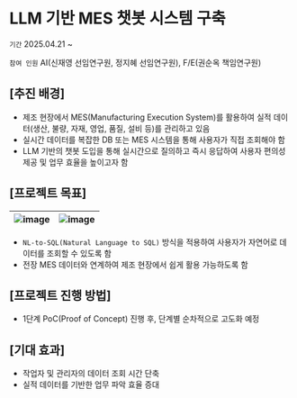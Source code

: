 # LLM 기반 MES 챗봇 시스템 구축

`기간` 2025.04.21 ~ 

`참여 인원` AI(신재영 선임연구원, 정지혜 선임연구원), F/E(권순옥 책임연구원)

## [추진 배경]
- 제조 현장에서 MES(Manufacturing Execution System)를 활용하여 실적 데이터(생산, 불량, 자재, 영업, 품질, 설비 등)를 관리하고 있음
- 실시간 데이터를 복잡한 DB 또는 MES 시스템을 통해 사용자가 직접 조회해야 함
- LLM 기반의 챗봇 도입을 통해 실시간으로 질의하고 즉시 응답하여 사용자 편의성 제공 및 업무 효율을 높이고자 함

## [프로젝트 목표]
![image](https://github.com/user-attachments/assets/722167fe-2398-4de0-bfe6-289c820952c3) | ![image](https://github.com/user-attachments/assets/1df8d479-a553-4850-ba26-977e2c1ae539)
---|---|
- `NL-to-SQL(Natural Language to SQL)` 방식을 적용하여 사용자가 자연어로 데이터를 조회할 수 있도록 함
- 전장 MES 데이터와 연계하여 제조 현장에서 쉽게 활용 가능하도록 함

## [프로젝트 진행 방법]
- 1단계 PoC(Proof of Concept) 진행 후, 단계별 순차적으로 고도화 예정

## [기대 효과]
- 작업자 및 관리자의 데이터 조회 시간 단축
- 실적 데이터를 기반한 업무 파악 효율 증대
